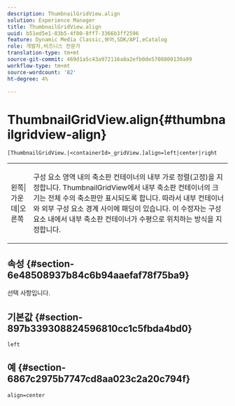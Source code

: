```yaml
---
description: ThumbnailGridView.align
solution: Experience Manager
title: ThumbnailGridView.align
uuid: b51ed5e1-83b5-4f00-8ff7-3366b3ff2596
feature: Dynamic Media Classic,뷰어,SDK/API,eCatalog
role: 개발자,비즈니스 전문가
translation-type: tm+mt
source-git-commit: 469d1a5c43a972116a8a2efb0de5708800130a99
workflow-type: tm+mt
source-wordcount: '82'
ht-degree: 4%

---
```



# ThumbnailGridView.align{#thumbnailgridview-align}

`[ThumbnailGridView.|<containerId>_gridView.]align=left|center|right`

<table id="table_95890560230C48BBB03A8082F56382CA"> 
 <tbody> 
  <tr> 
   <td> <p> <span class="codeph"> 왼쪽|가운데|오른쪽</span> </p> </td> 
   <td> <p> 구성 요소 영역 내의 축소판 컨테이너의 내부 가로 정렬(고정)을 지정합니다. ThumbnailGridView에서 내부 축소판 컨테이너의 크기는 전체 수의 축소판만 표시되도록 합니다. 따라서 내부 컨테이너와 외부 구성 요소 경계 사이에 패딩이 있습니다. 이 수정자는 구성 요소 내에서 내부 축소판 컨테이너가 수평으로 위치하는 방식을 지정합니다. </p> </td> 
  </tr> 
 </tbody> 
</table>

## 속성 {#section-6e48508937b84c6b94aaefaf78f75ba9}

선택 사항입니다.

## 기본값 {#section-897b339308824596810cc1c5fbda4bd0}

`left`

## 예 {#section-6867c2975b7747cd8aa023c2a20c794f}

`align=center`
